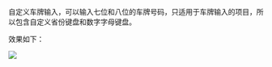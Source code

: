 自定义车牌输入，可以输入七位和八位的车牌号码，只适用于车牌输入的项目，所以包含自定义省份键盘和数字字母键盘。

效果如下：

![](http://ww1.sinaimg.cn/mw690/78e0e0dfgy1fn994r669bg20go0tne1i.gif)


